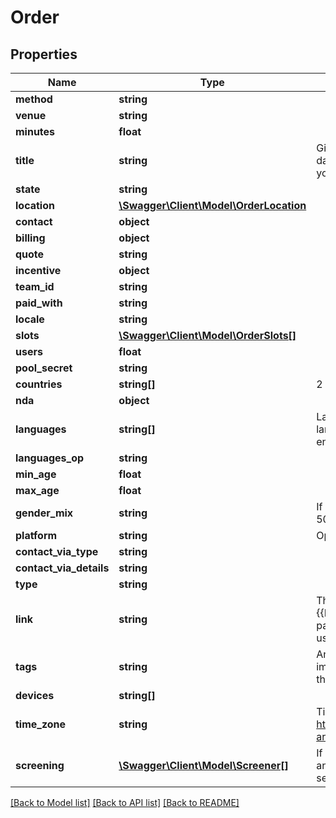 # Order

## Properties
Name | Type | Description | Notes
------------ | ------------- | ------------- | -------------
**method** | **string** |  | 
**venue** | **string** |  | 
**minutes** | **float** |  | [optional] 
**title** | **string** | Give the study an optional title. This will be shown in the dashboard. Here you could also add an identifier for your internal orderId or customerId | [optional] 
**state** | **string** |  | 
**location** | [**\Swagger\Client\Model\OrderLocation**](OrderLocation.md) |  | [optional] 
**contact** | **object** |  | [optional] 
**billing** | **object** |  | [optional] 
**quote** | **string** |  | [optional] 
**incentive** | **object** |  | [optional] 
**team_id** | **string** |  | [optional] 
**paid_with** | **string** |  | [optional] 
**locale** | **string** |  | 
**slots** | [**\Swagger\Client\Model\OrderSlots[]**](OrderSlots.md) |  | [optional] 
**users** | **float** |  | 
**pool_secret** | **string** |  | [optional] 
**countries** | **string[]** | 2 digits ISO country code in lowercase. e.g. us, ch, de | [optional] 
**nda** | **object** |  | [optional] 
**languages** | **string[]** | Languages the test is conducted in or prototype language. 2 digits ISO language code in lowercase. e.g. en, de fr | 
**languages_op** | **string** |  | [optional] 
**min_age** | **float** |  | [optional] 
**max_age** | **float** |  | [optional] 
**gender_mix** | **string** | If empty a random mix will be generated. Mixed means 50/50. FEMALE means female only. | [optional] 
**platform** | **string** | Operating system on the selected devices. | [optional] 
**contact_via_type** | **string** |  | [optional] 
**contact_via_details** | **string** |  | [optional] 
**type** | **string** |  | [optional] 
**link** | **string** | The url where the participants are being sent to. Use {{PARTICIPANT_ID}} as a placeholder where we put a participants specific id if you need to different urls per user. | [optional] 
**tags** | **string** | An ID that identifies a customer ordering. This is important to exclude test users that were already with the same customer. | [optional] 
**devices** | **string[]** |  | [optional] 
**time_zone** | **string** | Time zone id, list can be found e.g. here: https://garygregory.wordpress.com/2013/06/18/what-are-the-java-timezone-ids/ | [optional] 
**screening** | [**\Swagger\Client\Model\Screener[]**](Screener.md) | If you want additional screener questions to be answered. Put in here multiple questions/screener settings to filter the target group further. | [optional] 

[[Back to Model list]](../../README.md#documentation-for-models) [[Back to API list]](../../README.md#documentation-for-api-endpoints) [[Back to README]](../../README.md)

